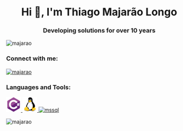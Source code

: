 <h1 align="center">Hi 👋, I'm Thiago Majarão Longo</h1>
<h3 align="center">Developing solutions for over 10 years</h3>

<p align="left"> <img src="https://komarev.com/ghpvc/?username=majarao&label=Profile%20views&color=0e75b6&style=flat" alt="majarao" /> </p>

<h3 align="left">Connect with me:</h3>
<p align="left">
<a href="https://linkedin.com/in/majarao" target="blank"><img align="center" src="https://raw.githubusercontent.com/rahuldkjain/github-profile-readme-generator/master/src/images/icons/Social/linked-in-alt.svg" alt="majarao" height="30" width="40" /></a>
</p>

<h3 align="left">Languages and Tools:</h3>
<p align="left"> <a href="https://www.w3schools.com/cs/" target="_blank" rel="noreferrer"> <img src="https://raw.githubusercontent.com/devicons/devicon/master/icons/csharp/csharp-original.svg" alt="csharp" width="40" height="40"/> </a> <a href="https://www.linux.org/" target="_blank" rel="noreferrer"> <img src="https://raw.githubusercontent.com/devicons/devicon/master/icons/linux/linux-original.svg" alt="linux" width="40" height="40"/> </a> <a href="https://www.microsoft.com/en-us/sql-server" target="_blank" rel="noreferrer"> <img src="https://www.svgrepo.com/show/303229/microsoft-sql-server-logo.svg" alt="mssql" width="40" height="40"/> </a> </p>

<p><img align="center" src="https://github-readme-stats.vercel.app/api/top-langs?username=majarao&show_icons=true&locale=en&layout=compact" alt="majarao" /></p>
